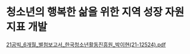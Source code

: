 # 청소년의 행복한 삶을 위한 지역 성장 자원 지표 개발

[21공빅_6개월_별첨보고서_한국청소년활동진흥원_박이현(21-12524).pdf](https://github.com/john7156/Public-Bigdata-Internship-Final-Project/files/8139420/21._6._._._.21-12524.pdf)
